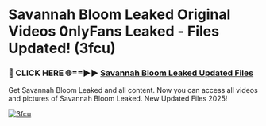 # Savannah Bloom Leaked Original Videos 0nlyFans Leaked - Files Updated! (3fcu)

<h3>🔴 CLICK HERE 🌐==►► <a href="https://tinyurl.com/2jnfzry5" rel="nofollow">Savannah Bloom Leaked Updated Files</a></h3>

Get Savannah Bloom Leaked and all content. Now you can access all videos and pictures of Savannah Bloom Leaked. New Updated Files 2025!

[![3fcu](https://i.imgur.com/GyGTBgg.gif)](https://tinyurl.com/2jnfzry5)
